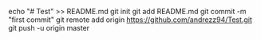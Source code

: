 echo "# Test" >> README.md
git init
git add README.md
git commit -m "first commit"
git remote add origin https://github.com/andrezz94/Test.git
git push -u origin master
